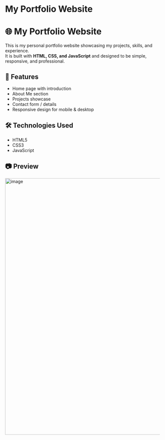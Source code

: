 ﻿# My Portfolio Website
 # 🌐 My Portfolio Website
This is my personal portfolio website showcasing my projects, skills, and experience.  
It is built with **HTML, CSS, and JavaScript** and designed to be simple, responsive, and professional.  
## 🚀 Features
- Home page with introduction  
- About Me section  
- Projects showcase  
- Contact form / details  
- Responsive design for mobile & desktop  
## 🛠️ Technologies Used
- HTML5  
- CSS3  
- JavaScript  
## 📷 Preview
<img width="1892" height="834" alt="image" src="https://github.com/user-attachments/assets/e6f89535-4829-42aa-b05c-8b03ca8534d9" />


